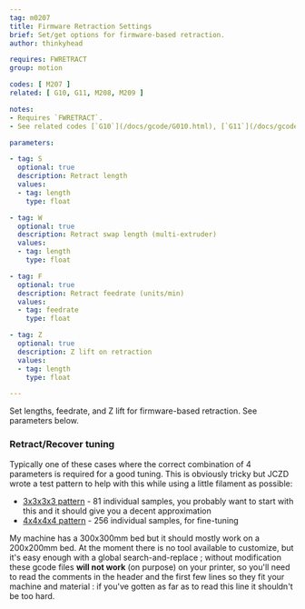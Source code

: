 ```yaml
---
tag: m0207
title: Firmware Retraction Settings
brief: Set/get options for firmware-based retraction.
author: thinkyhead

requires: FWRETRACT
group: motion

codes: [ M207 ]
related: [ G10, G11, M208, M209 ]

notes:
- Requires `FWRETRACT`.
- See related codes [`G10`](/docs/gcode/G010.html), [`G11`](/docs/gcode/G011.html), [`M208`](/docs/gcode/M208.html), and [`M209`](/docs/gcode/M209.html).

parameters:

- tag: S
  optional: true
  description: Retract length
  values:
  - tag: length
    type: float

- tag: W
  optional: true
  description: Retract swap length (multi-extruder)
  values:
  - tag: length
    type: float

- tag: F
  optional: true
  description: Retract feedrate (units/min)
  values:
  - tag: feedrate
    type: float

- tag: Z
  optional: true
  description: Z lift on retraction
  values:
  - tag: length
    type: float

---
```


Set lengths, feedrate, and Z lift for firmware-based retraction. See parameters below.

### Retract/Recover tuning

Typically one of these cases where the correct combination of 4 parameters is required for a good tuning. This is obviously tricky but JCZD wrote a test pattern to help with this while using a little filament as possible:

* [3x3x3x3 pattern](https://engrnage.ch/files/retract_recover_3x3x3x3-jczd.gcode) - 81 individual samples, you probably want to start with this and it should give you a decent approximation
* [4x4x4x4 pattern](https://engrnage.ch/files/retract_recover_3x3x3x3-jczd.gcode) - 256 individual samples, for fine-tuning

My machine has a 300x300mm bed but it should mostly work on a 200x200mm bed. At the moment there is no tool available to customize, but it's easy enough with a global search-and-replace ; without modification these gcode files **will not work** (on purpose) on your printer, so you'll need to read the comments in the header and the first few lines so they fit your machine and material : if you've gotten as far as to read this line it shouldn't be too hard.
